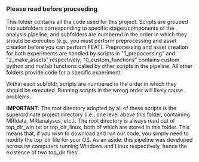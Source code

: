 ### Please read before proceeding
This folder contains all the code used for this project. Scripts are grouped into subfolders corresponding to specific stages/components of the analysis pipeline, and subfolders are numbered in the order in which they should be executed (e.g., you must perform preprocessing and asset creation before you can perform FEAT). Preprocessing and asset creation for both experiments are handled by scripts in "1_prepocessing" and "2_make_assets" respectively; "0_custom_functions" contains custom python and matlab functions called by other scripts in the pipeline. All other folders provide code for a specific experiment.

Within each subfoldr, scripts are numbered in the order in which they should be executed. Running scripts in the wrong order will likely cause problems.

**IMPORTANT**: The root directory adopted by all of these scripts is the superordinate project directory (i.e., one level above this folder, containing MRIdata, MRIanalyses, etc.). The root directory is always read out of top_dir_win.txt or top_dir_linux, both of which are stored in this folder. This means that, if you wish to download and run our code, you simply need to modify the top_dir file for your OS. As an aside: this pipeline was developed across tw computers running Windows and Linux respectively, hence the existence of two top_dir files.

